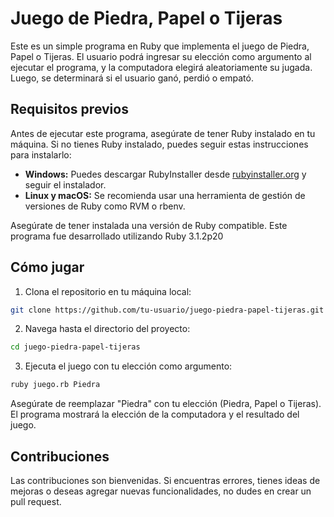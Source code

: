 # Juego de Piedra, Papel o Tijeras

Este es un simple programa en Ruby que implementa el juego de Piedra, Papel o Tijeras. El usuario podrá ingresar su elección como argumento al ejecutar el programa, y la computadora elegirá aleatoriamente su jugada. Luego, se determinará si el usuario ganó, perdió o empató.

## Requisitos previos

Antes de ejecutar este programa, asegúrate de tener Ruby instalado en tu máquina. Si no tienes Ruby instalado, puedes seguir estas instrucciones para instalarlo:

- **Windows:** Puedes descargar RubyInstaller desde [rubyinstaller.org](https://rubyinstaller.org/) y seguir el instalador.
- **Linux y macOS:** Se recomienda usar una herramienta de gestión de versiones de Ruby como RVM o rbenv.

Asegúrate de tener instalada una versión de Ruby compatible. Este programa fue desarrollado utilizando Ruby 3.1.2p20

## Cómo jugar

1. Clona el repositorio en tu máquina local:

```bash
git clone https://github.com/tu-usuario/juego-piedra-papel-tijeras.git
```

2. Navega hasta el directorio del proyecto:

```bash
cd juego-piedra-papel-tijeras
```

3. Ejecuta el juego con tu elección como argumento:

```bash
ruby juego.rb Piedra
```

Asegúrate de reemplazar "Piedra" con tu elección (Piedra, Papel o Tijeras). El programa mostrará la elección de la computadora y el resultado del juego.

## Contribuciones

Las contribuciones son bienvenidas. Si encuentras errores, tienes ideas de mejoras o deseas agregar nuevas funcionalidades, no dudes en crear un pull request.